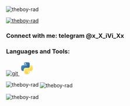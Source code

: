 <h3 align="center"></h3>

<p align="left"> <img src="https://komarev.com/ghpvc/?username=theboy-rad&label=Profile%20views&color=0e75b6&style=flat" alt="theboy-rad" /> </p>

<p align="left"> <a href="https://github.com/ryo-ma/github-profile-trophy"><img src="https://github-profile-trophy.vercel.app/?username=theboy-rad" alt="theboy-rad" /></a> </p>

<h3 align="left">Connect with me: telegram @x_X_iVi_Xx</h3>
<p align="left">
</p>

<h3 align="left">Languages and Tools:</h3>
<p align="left"> <a href="https://git-scm.com/" target="_blank" rel="noreferrer"> <img src="https://www.vectorlogo.zone/logos/git-scm/git-scm-icon.svg" alt="git" width="40" height="40"/> </a> <a href="https://www.python.org" target="_blank" rel="noreferrer"> <img src="https://raw.githubusercontent.com/devicons/devicon/master/icons/python/python-original.svg" alt="python" width="40" height="40"/> </a> </p>

<p><img align="left" src="https://github-readme-stats.vercel.app/api/top-langs?username=theboy-rad&show_icons=true&locale=en&layout=compact" alt="theboy-rad" /></p>

<p>&nbsp;<img align="center" src="https://github-readme-stats.vercel.app/api?username=theboy-rad&show_icons=true&locale=en" alt="theboy-rad" /></p>

<p><img align="center" src="https://github-readme-streak-stats.herokuapp.com/?user=theboy-rad&" alt="theboy-rad" /></p>
